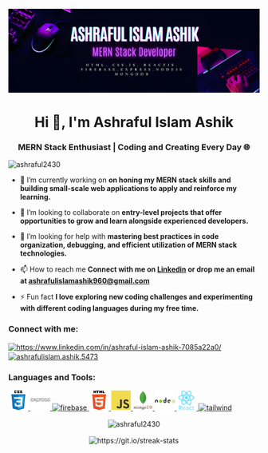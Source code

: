 <img src='https://raw.githubusercontent.com/ashraful2430/ashraful2430/main/image/ready_to_get_hired_(1)_upscaled.png' alt='https://raw.githubusercontent.com/ashraful2430/ashraful2430/main/image/ready_to_get_hired_(1)_upscaled.png'></img>

<h1 align="center">Hi 👋, I'm Ashraful Islam Ashik</h1>
<h3 align="center">MERN Stack Enthusiast | Coding and Creating Every Day 🌐</h3>

<p align="left"> <img src="https://komarev.com/ghpvc/?username=ashraful2430&label=Profile%20views&color=0e75b6&style=flat" alt="ashraful2430" /> </p>

- 🔭 I’m currently working on **on honing my MERN stack skills and building small-scale web applications to apply and reinforce my learning.**

- 👯 I’m looking to collaborate on **entry-level projects that offer opportunities to grow and learn alongside experienced developers.**

- 🤝 I’m looking for help with **mastering best practices in code organization, debugging, and efficient utilization of MERN stack technologies.**

- 📫 How to reach me **Connect with me on <a href="https://www.linkedin.com/in/ashraful-islam-ashik-7085a22a0/" target="_blank">Linkedin</a> or drop me an email at ashrafulislamashik960@gmail.com**

- ⚡ Fun fact **I love exploring new coding challenges and experimenting with different coding languages during my free time.**

<h3 align="left">Connect with me:</h3>
<p align="left">
<a href="https://www.linkedin.com/in/ashraful-islam-ashik-7085a22a0/" target="blank"><img align="center" src="https://raw.githubusercontent.com/rahuldkjain/github-profile-readme-generator/master/src/images/icons/Social/linked-in-alt.svg" alt="https://www.linkedin.com/in/ashraful-islam-ashik-7085a22a0/" height="30" width="40" /></a>
<a href="https://fb.com/ashrafulislam.ashik.5473" target="blank"><img align="center" src="https://raw.githubusercontent.com/rahuldkjain/github-profile-readme-generator/master/src/images/icons/Social/facebook.svg" alt="ashrafulislam.ashik.5473" height="30" width="40" /></a>
</p>

<h3 align="left">Languages and Tools:</h3>
<p align="left"> <a href="https://www.w3schools.com/css/" target="_blank" rel="noreferrer"> <img src="https://raw.githubusercontent.com/devicons/devicon/master/icons/css3/css3-original-wordmark.svg" alt="css3" width="40" height="40"/> </a> <a href="https://expressjs.com" target="_blank" rel="noreferrer"> <img src="https://raw.githubusercontent.com/devicons/devicon/master/icons/express/express-original-wordmark.svg" alt="express" width="40" height="40"/> </a> <a href="https://firebase.google.com/" target="_blank" rel="noreferrer"> <img src="https://www.vectorlogo.zone/logos/firebase/firebase-icon.svg" alt="firebase" width="40" height="40"/> </a> <a href="https://www.w3.org/html/" target="_blank" rel="noreferrer"> <img src="https://raw.githubusercontent.com/devicons/devicon/master/icons/html5/html5-original-wordmark.svg" alt="html5" width="40" height="40"/> </a> <a href="https://developer.mozilla.org/en-US/docs/Web/JavaScript" target="_blank" rel="noreferrer"> <img src="https://raw.githubusercontent.com/devicons/devicon/master/icons/javascript/javascript-original.svg" alt="javascript" width="40" height="40"/> </a> <a href="https://www.mongodb.com/" target="_blank" rel="noreferrer"> <img src="https://raw.githubusercontent.com/devicons/devicon/master/icons/mongodb/mongodb-original-wordmark.svg" alt="mongodb" width="40" height="40"/> </a> <a href="https://nodejs.org" target="_blank" rel="noreferrer"> <img src="https://raw.githubusercontent.com/devicons/devicon/master/icons/nodejs/nodejs-original-wordmark.svg" alt="nodejs" width="40" height="40"/> </a> <a href="https://reactjs.org/" target="_blank" rel="noreferrer"> <img src="https://raw.githubusercontent.com/devicons/devicon/master/icons/react/react-original-wordmark.svg" alt="react" width="40" height="40"/> </a> <a href="https://tailwindcss.com/" target="_blank" rel="noreferrer"> <img src="https://www.vectorlogo.zone/logos/tailwindcss/tailwindcss-icon.svg" alt="tailwind" width="40" height="40"/> </a>  </p>

<p align='center'><img align="center" src="https://github-readme-stats.vercel.app/api/top-langs?username=ashraful2430&show_icons=true&locale=en&layout=compact" alt="ashraful2430" /></p>

<p align='center'><img align='center' src='https://github-readme-streak-stats.herokuapp.com?user=ashraful2430&theme=shadow-purple&border_radius=4' alt='https://git.io/streak-stats'></img></p>
